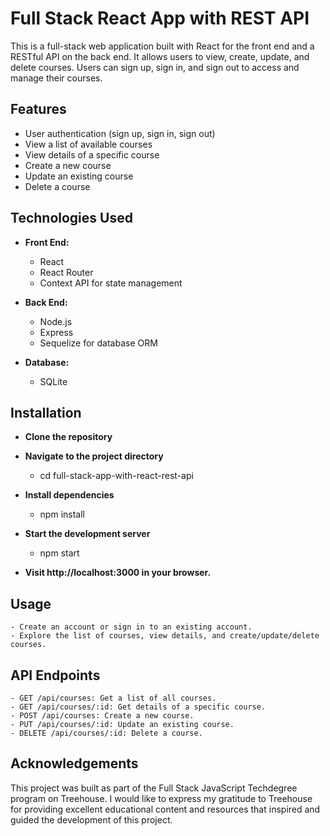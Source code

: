 # Full Stack React App with REST API

This is a full-stack web application built with React for the front end and a RESTful API on the back end. It allows users to view, create, update, and delete courses. Users can sign up, sign in, and sign out to access and manage their courses.

## Features

- User authentication (sign up, sign in, sign out)
- View a list of available courses
- View details of a specific course
- Create a new course
- Update an existing course
- Delete a course

## Technologies Used

- **Front End:**
  - React
  - React Router
  - Context API for state management

- **Back End:**
  - Node.js
  - Express
  - Sequelize for database ORM

- **Database:**
  - SQLite

## Installation

- **Clone the repository**
- **Navigate to the project directory**
    - cd full-stack-app-with-react-rest-api

- **Install dependencies**
    - npm install

- **Start the development server**
    - npm start

- **Visit  http://localhost:3000 in your browser.**

## Usage

    - Create an account or sign in to an existing account.
    - Explore the list of courses, view details, and create/update/delete courses.

## API Endpoints

    - GET /api/courses: Get a list of all courses.
    - GET /api/courses/:id: Get details of a specific course.
    - POST /api/courses: Create a new course.
    - PUT /api/courses/:id: Update an existing course.
    - DELETE /api/courses/:id: Delete a course.

## Acknowledgements

This project was built as part of the Full Stack JavaScript Techdegree program on Treehouse. I would like to express my gratitude to Treehouse for providing excellent educational content and resources that inspired and guided the development of this project.


